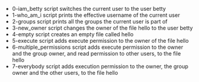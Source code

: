 - 0-iam_betty script switches the current user to the user betty 
- 1-who_am_i script prints the effective username of the current user
- 2-groups script prints all the groups the current user is part of
- 3-new_owner script changes the owner of the file hello to the user betty
- 4-empty script creates an empty file called hello
- 5-execute script adds execute permission to the owner of the file hello
- 6-multiple_permissions script adds execute permission to the owner and the group owner, and read permission to other users, to the file hello
- 7-everybody script adds execution permission to the owner, the group owner and the other users, to the file hello
